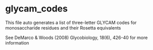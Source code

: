 # glycam_codes

This file auto generates a list of three-letter GLYCAM codes for monosaccharide residues and their Rosetta equivalents

See DeMarco & Woods (2008) Glycobiology, 18(6), 426-40 for more information